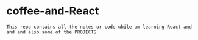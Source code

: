 # coffee-and-React

```
This repo contains all the notes or code while am learning React and and and also some of the PROJECTS 
```
